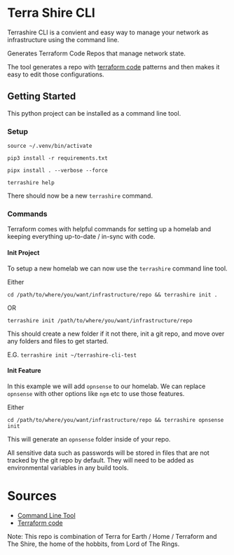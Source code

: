 # Terra Shire CLI

Terrashire CLI is a convient and easy way to manage your network as infrastructure using the command line.

Generates Terraform Code Repos that manage network state.

The tool generates a repo with [terraform code](https://developer.hashicorp.com/terraform) patterns and then makes it easy to edit those configurations.

## Getting Started

This python project can be installed as a command line tool. 

### Setup

```
source ~/.venv/bin/activate

pip3 install -r requirements.txt

pipx install . --verbose --force

terrashire help
```

There should now be a new `terrashire` command.

### Commands

Terraform comes with helpful commands for setting up a homelab and keeping everything up-to-date / in-sync with code.

#### Init Project

To setup a new homelab we can now use the `terrashire` command line tool.

Either 

`cd /path/to/where/you/want/infrastructure/repo && terrashire init .`

OR

`terrashire init /path/to/where/you/want/infrastructure/repo`

This should create a new folder if it not there, init a git repo, and move over any folders and files to get started.

E.G. `terrashire init ~/terrashire-cli-test`

#### Init Feature

In this example we will add `opnsense` to our homelab. We can replace `opnsense` with other options like `ngm` etc to use those features.

Either 

`cd /path/to/where/you/want/infrastructure/repo && terrashire opnsense init`

This will generate an `opnsense` folder inside of your repo. 

All sensitive data such as passwords will be stored in files that are not tracked by the git repo by default.
They will need to be added as environmental variables in any build tools.

# Sources

- [Command Line Tool](https://packaging.python.org/en/latest/guides/creating-command-line-tools/)
- [Terraform code](https://developer.hashicorp.com/terraform)

Note: This repo is combination of Terra for Earth / Home / Terraform and The Shire, the home of the hobbits, from Lord of The Rings. 
